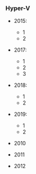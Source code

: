 ### Hyper-V

- 2015:
    - 1
    - 2
- 2017:
    - 1
    - 2
    - 3
- 2018:
    - 1
    - 2
- 2019:
    - 1
    - 2
    
- 2010
- 2011
- 2012
